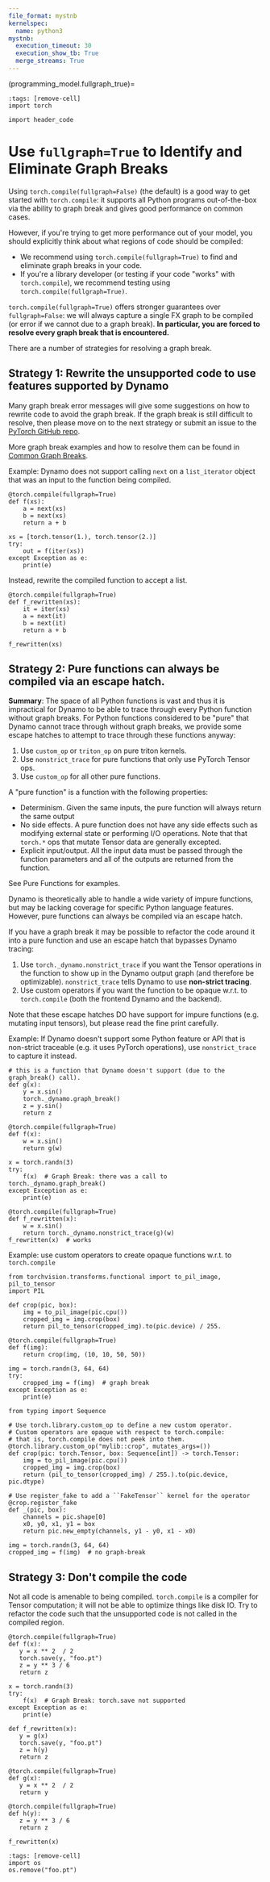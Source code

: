 ```yaml
---
file_format: mystnb
kernelspec:
  name: python3
mystnb:
  execution_timeout: 30
  execution_show_tb: True
  merge_streams: True
---
```


(programming_model.fullgraph_true)=

```{code-cell}
:tags: [remove-cell]
import torch

import header_code
```

# Use `fullgraph=True` to Identify and Eliminate Graph Breaks

Using `torch.compile(fullgraph=False)` (the default) is a good way to get started with `torch.compile`: it supports all Python programs out-of-the-box via the ability to graph break and gives good performance on common cases.

However, if you're trying to get more performance out of your model, you should explicitly think about what regions of code should be compiled:
- We recommend using `torch.compile(fullgraph=True)` to find and eliminate graph breaks in your code.
- If you're a library developer (or testing if your code "works" with `torch.compile`), we recommend testing using `torch.compile(fullgraph=True)`.

`torch.compile(fullgraph=True)` offers stronger guarantees over `fullgraph=False`:
we will always capture a single FX graph to be compiled (or error if we cannot due to a graph break).
**In particular, you are forced to resolve every graph break that is encountered.**

There are a number of strategies for resolving a graph break.

## Strategy 1:  Rewrite the unsupported code to use features supported by Dynamo

Many graph break error messages will give some suggestions on how to rewrite code to avoid the graph break.
If the graph break is still difficult to resolve, then please move on to the next strategy
or submit an issue to the [PyTorch GitHub repo](https://github.com/pytorch/pytorch/issues).

More graph break examples and how to resolve them can be found in [Common Graph Breaks](programming_model.common_graph_breaks).

Example: Dynamo does not support calling `next` on a `list_iterator` object that was an input to the function being compiled.

```{code-cell}
@torch.compile(fullgraph=True)
def f(xs):
    a = next(xs)
    b = next(xs)
    return a + b

xs = [torch.tensor(1.), torch.tensor(2.)]
try:
    out = f(iter(xs))
except Exception as e:
    print(e)
```

Instead, rewrite the compiled function to accept a list.

```{code-cell}
@torch.compile(fullgraph=True)
def f_rewritten(xs):
    it = iter(xs)
    a = next(it)
    b = next(it)
    return a + b

f_rewritten(xs)
```

## Strategy 2: Pure functions can always be compiled via an escape hatch.

**Summary**: The space of all Python functions is vast and thus it is impractical for Dynamo to be able to trace
through every Python function without graph breaks. For Python functions considered to be "pure"
that Dynamo cannot trace through without graph breaks, we provide some escape hatches to attempt
to trace through these functions anyway:

1. Use `custom_op` or `triton_op` on pure triton kernels.
2. Use `nonstrict_trace` for pure functions that only use PyTorch Tensor ops.
3. Use `custom_op` for all other pure functions.

A "pure function" is a function with the following properties:

- Determinism. Given the same inputs, the pure function will always return the same output
- No side effects. A pure function does not have any side effects such as modifying external state or performing I/O operations.
  Note that that `torch.*` ops that mutate Tensor data are generally excepted.
- Explicit input/output. All the input data must be passed through the function parameters and all of the outputs are returned from the function.

See Pure Functions for examples. <!-- TODO: link -->

Dynamo is theoretically able to handle a wide variety of impure functions, but may be lacking coverage for specific
Python language features. However, pure functions can always be compiled via an escape hatch.

If you have a graph break it may be possible to refactor the code around it into a pure function and use an escape hatch that bypasses Dynamo tracing:

1. Use `torch._dynamo.nonstrict_trace` if you want the Tensor operations in the function to show up in the Dynamo output graph (and therefore be optimizable). `nonstrict_trace` tells Dynamo to use **non-strict tracing**.
2. Use custom operators if you want the function to be opaque w.r.t. to `torch.compile` (both the frontend Dynamo and the backend).

Note that these escape hatches DO have support for impure functions (e.g. mutating input tensors), but please read the fine print carefully.

Example: If Dynamo doesn't support some Python feature or API that is non-strict traceable (e.g. it uses PyTorch operations), use `nonstrict_trace` to capture it instead. <!-- TODO: link -->

```{code-cell}
# this is a function that Dynamo doesn't support (due to the graph_break() call).
def g(x):
    y = x.sin()
    torch._dynamo.graph_break()
    z = y.sin()
    return z

@torch.compile(fullgraph=True)
def f(x):
    w = x.sin()
    return g(w)

x = torch.randn(3)
try:
    f(x)  # Graph Break: there was a call to torch._dynamo.graph_break()
except Exception as e:
    print(e)

@torch.compile(fullgraph=True)
def f_rewritten(x):
    w = x.sin()
    return torch._dynamo.nonstrict_trace(g)(w)
f_rewritten(x)  # works
```

Example: use custom operators to create opaque functions w.r.t. to `torch.compile` <!-- TODO: link -->

```{code-cell}
from torchvision.transforms.functional import to_pil_image, pil_to_tensor
import PIL

def crop(pic, box):
    img = to_pil_image(pic.cpu())
    cropped_img = img.crop(box)
    return pil_to_tensor(cropped_img).to(pic.device) / 255.

@torch.compile(fullgraph=True)
def f(img):
    return crop(img, (10, 10, 50, 50))

img = torch.randn(3, 64, 64)
try:
    cropped_img = f(img)  # graph break
except Exception as e:
    print(e)
```

```{code-cell}
from typing import Sequence

# Use torch.library.custom_op to define a new custom operator.
# Custom operators are opaque with respect to torch.compile:
# that is, torch.compile does not peek into them.
@torch.library.custom_op("mylib::crop", mutates_args=())
def crop(pic: torch.Tensor, box: Sequence[int]) -> torch.Tensor:
    img = to_pil_image(pic.cpu())
    cropped_img = img.crop(box)
    return (pil_to_tensor(cropped_img) / 255.).to(pic.device, pic.dtype)

# Use register_fake to add a ``FakeTensor`` kernel for the operator
@crop.register_fake
def _(pic, box):
    channels = pic.shape[0]
    x0, y0, x1, y1 = box
    return pic.new_empty(channels, y1 - y0, x1 - x0)

img = torch.randn(3, 64, 64)
cropped_img = f(img)  # no graph-break
```


## Strategy 3: Don't compile the code

Not all code is amenable to being compiled. `torch.compile` is a compiler for Tensor computation;
it will not be able to optimize things like disk IO. Try to refactor the code such that the unsupported
code is not called in the compiled region.

```{code-cell}
@torch.compile(fullgraph=True)
def f(x):
   y = x ** 2  / 2
   torch.save(y, "foo.pt")
   z = y ** 3 / 6
   return z

x = torch.randn(3)
try:
    f(x)  # Graph Break: torch.save not supported
except Exception as e:
    print(e)
```

```{code-cell}
def f_rewritten(x):
   y = g(x)
   torch.save(y, "foo.pt")
   z = h(y)
   return z

@torch.compile(fullgraph=True)
def g(x):
   y = x ** 2  / 2
   return y

@torch.compile(fullgraph=True)
def h(y):
   z = y ** 3 / 6
   return z

f_rewritten(x)
```

```{code-cell}
:tags: [remove-cell]
import os
os.remove("foo.pt")
```

